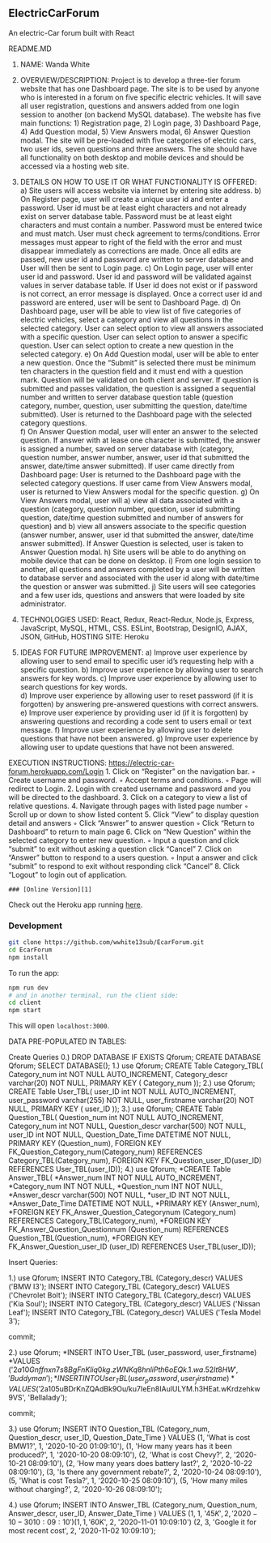 ## ElectricCarForum
An electric-Car forum built with React

README.MD 

1.  NAME:  Wanda White

2.  OVERVIEW/DESCRIPTION:  Project is to develop a three-tier forum website that has one Dashboard  page.   The site is to be used by anyone who is interested in a forum on five specific electric vehicles.  It will save all user registration, questions and answers added from one login session to another (on backend MySQL database).  The website has five main functions:  1) Registration page, 2) Login page, 3) Dashboard Page, 4) Add Question modal, 5) View Answers modal, 6) Answer Question modal. The site will be pre-loaded with five categories of electric cars, two user ids, seven questions and three answers.   The site should have all functionality on both desktop and mobile devices and should be accessed via a hosting web site.


3. DETAILS ON HOW TO USE IT OR WHAT FUNCTIONALITY IS OFFERED:
a) Site users will access website via internet by entering site address.
b) On Register page, user will create a unique user id and enter a password.  User id must be at least eight characters and not already exist on server database table.  Password must be at least eight characters and must contain a number.  Password must be entered twice and must match.  User must check agreement to terms/conditions.  Error messages must appear to right of the field with the error and must disappear immediately as corrections are made.  Once all edits are passed, new user id and password are written to server database and User will then be sent to Login page.
c) On Login page, user will enter user id and password.  User id and password will be validated against values in server database table.  If User id does not exist or if password is not correct, an error message is displayed.  Once a correct user id and password are entered, user will be sent to Dashboard Page. 
d) On Dashboard page, user will be able to view list of five categories of electric vehicles, select a category and view all questions in the selected category.  User can select option to view all answers associated with a specific question.  User can select option to answer a specific question.  User can select option to create a new question in the selected category. 
e) On Add Question modal, user will be able to enter a new question.  Once the “Submit” is selected there must be minimum ten characters in the question field and it must end with a question mark.  Question will be validated on both client and server.  If question is submitted and passes validation, the question is assigned a sequential number and written to server database question table (question category, number, question, user submitting the question, date/time submitted).  User is returned to the Dashboard page with the selected category questions.   
f) On Answer Question modal, user will enter an answer to the selected question.  If answer with at lease one character is submitted, the answer is assigned a number, saved on server database with (category, question number, answer number, answer, user id that submitted the answer, date/time answer submitted).  If user came directly from Dashboard page:  User is returned to the Dashboard page with the selected category questions.  If user came from View Answers modal, user is returned to View Answers modal for the specific question.
g) On View Answers modal, user will a) view all data associated with a question (category, question number, question, user id submitting question, date/time question submitted and number of answers for question) and b) view all answers associate to the specific question (answer number, answer, user id that submitted the answer, date/time answer submitted).   If Answer Question is selected, user is taken to Answer Question modal. 
h) Site users will be able to do anything on mobile device that can be done on desktop. 
i) From one login session to another, all questions and answers completed by a user will be written to database server and associated with the user id along with date/time the question or answer was submitted. 
j) Site users will see categories and a few user ids, questions and answers that were loaded by site administrator.


4.  TECHNOLOGIES USED:  React, Redux, React-Redux, Node.js, Express, JavaScript, MySQL, HTML, CSS. ESLint, Bootstrap, DesignIO, AJAX, JSON, GitHub, HOSTING SITE: Heroku 

5.  IDEAS FOR FUTURE IMPROVEMENT:
 a) Improve user experience by allowing user to send email to specific user id’s requesting help with a specific question.
b) Improve user experience by allowing user to search answers for key words.
c) Improve user experience by allowing user to search questions for key words.   
d) Improve user experience by allowing user to reset password (if it is forgotten) by answering pre-answered questions with correct answers.
e) Improve user experience by providing user id (if it is forgotten) by answering questions and recording a code sent to users email or text message.
f) Improve user experience by allowing user to delete questions that have not been answered.
g) Improve user experience by allowing user to update questions that have not been answered.

EXECUTION INSTRUCTIONS:
  https://electric-car-forum.herokuapp.com/Login
    1. Click on “Register” on the navigation bar.
        ◦ Create username and password.
        ◦ Accept terms and conditions.
        ◦ Page will redirect to Login.
    2. Login with created username and password and you will be directed to the dashboard.
    3. Click on a category to view a list of relative questions.
    4. Navigate through pages with listed page number
        ◦ Scroll up or down to show listed content 
    5. Click “View” to display question detail and answers
        ◦ Click “Answer” to answer question 
        ◦ Click “Return to Dashboard” to return to main page
    6. Click on “New Question” within the selected category to enter new question.
        ◦ Input a question and click “submit” to exit without asking a question click “Cancel”
    7. Click on “Answer” button to respond to a users question.
        ◦ Input a answer and click “submit” to respond to exit without responding click “Cancel”
    8. Click “Logout” to login out of application.
    
    
    ### [Online Version][1]
Check out the Heroku app running [here][1].


### Development

```sh
git clone https://github.com/wwhite13sub/EcarForum.git
cd EcarForum
npm install
```

To run the app:
```sh
npm run dev
# and in another terminal, run the client side:
cd client
npm start
```

This will open `localhost:3000`.         
   

DATA PRE-POPULATED IN TABLES:

Create Queries
0.) DROP DATABASE IF EXISTS Qforum;
	CREATE DATABASE Qforum;
	SELECT DATABASE();
1.) use Qforum;
	CREATE Table Category_TBL(
	Category_num int NOT NULL AUTO_INCREMENT,
	Category_descr varchar(20) NOT NULL, 
	PRIMARY KEY ( Category_num ));
2.) use Qforum;
	CREATE Table User_TBL(
	user_ID int NOT NULL AUTO_INCREMENT,
	user_password varchar(255) NOT NULL, 
	user_firstname varchar(20) NOT NULL,
	PRIMARY KEY ( user_ID ));
3.) use Qforum;
	CREATE Table Question_TBL(
    	Question_num int NOT NULL AUTO_INCREMENT,
	Category_num int NOT NULL,
	Question_descr varchar(500) NOT NULL,
	user_ID int NOT NULL,
	Question_Date_Time DATETIME NOT NULL,
	PRIMARY KEY (Question_num),
    	FOREIGN KEY FK_Question_Category_num(Category_num) REFERENCES 	Category_TBL(Category_num),
	FOREIGN KEY FK_Question_user_ID(user_ID) REFERENCES User_TBL(user_ID));
4.) use Qforum;
    *CREATE Table Answer_TBL(
    *Answer_num INT NOT NULL AUTO_INCREMENT,
    *Category_num INT NOT NULL,
    *Question_num INT NOT NULL,
    *Answer_descr varchar(500) NOT NULL,
    *user_ID INT NOT NULL,
    *Answer_Date_Time DATETIME NOT NULL,
    *PRIMARY KEY (Answer_num),
    *FOREIGN KEY FK_Answer_Question_Categorynum (Category_num) REFERENCES Category_TBL(Category_num),
    *FOREIGN KEY FK_Answer_Question_Questionnum (Question_num) REFERENCES Question_TBL(Question_num), 
    *FOREIGN KEY FK_Answer_Question_user_ID (user_ID) REFERENCES User_TBL(user_ID));

Insert Queries:

1.) use Qforum;
INSERT INTO Category_TBL (Category_descr) 
VALUES ('BMW I3');
INSERT INTO Category_TBL (Category_descr) 
VALUES ('Chevrolet Bolt');
INSERT INTO Category_TBL (Category_descr) 
VALUES ('Kia Soul');
INSERT INTO Category_TBL (Category_descr) 
VALUES ('Nissan Leaf');
INSERT INTO Category_TBL (Category_descr) 
VALUES ('Tesla Model 3');

commit;

2.) use Qforum;
*INSERT INTO User_TBL (user_password, user_firstname) 
*VALUES ('$2a$10$Gnffnxn7s8BgFnKliq0kg.zWNKq8hnliPth6oEQk.1.wa.52lt8HW', 'Buddyman');
*INSERT INTO User_TBL (user_password, user_firstname) 
*VALUES ('$2a$10$5uBDrKnZQAdBk9Ou/ku7IeEn8IAulULYM.h3HEat.wKrdzehkw9VS', 'Bellalady');

commit;

3.) use Qforum;
INSERT INTO Question_TBL (Category_num, Question_descr, user_ID, Question_Date_Time ) 
VALUES (1, 'What is cost BMW1?', 1, '2020-10-20 01:09:10'),
(1, 'How many years has it been produced?', 1, '2020-10-20 08:09:10'),
(2, 'What is cost Chevy?', 2, '2020-10-21 08:09:10'),
(2, 'How many years does battery last?', 2, '2020-10-22 08:09:10'),
(3, 'Is there any government rebate?', 2, '2020-10-24 08:09:10'),
(5, 'What is cost Tesla?', 1, '2020-10-25 08:09:10'),
(5, 'How many miles without charging?', 2, '2020-10-26 08:09:10');

4.) use Qforum;
INSERT INTO Answer_TBL (Category_num, Question_num, Answer_descr, user_ID, Answer_Date_Time ) 
VALUES (1, 1, '$45K', 2, '2020-10-30 10:09:10')
(1, 1, '$60K', 2, '2020-11-01 10:09:10')
(2, 3, 'Google it for most recent cost', 2, '2020-11-02 10:09:10');


[1]: https://electric-car-forum.herokuapp.com/Dashboard

